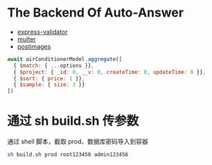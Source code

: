 # The Backend Of Auto-Answer

- [express-validator](https://express-validator.github.io/docs/index.html)
- [multer](https://www.npmjs.com/package/multer)
- [postimages](https://postimages.org/)

```js
await airConditionerModel.aggregate([
  { $match: { ...options }},
  { $project: { _id: 0, __v: 0, createTime: 0, updateTime: 0 }},
  { $sort: { price: 1 }},
  { $sample: { size: 3 }}
])
```

<!-- https://www.youtube.com/watch?v=p868I9I7UVM&list=PLcCp4mjO-z9_HmJ5rSonmiEGfP-kyRMlI&index=3 -->

# 通过 sh build.sh 传参数

通过 shell 脚本，截取 prod、数据库密码导入到容器

```bash
sh build.sh prod root123456 admin123456
```
